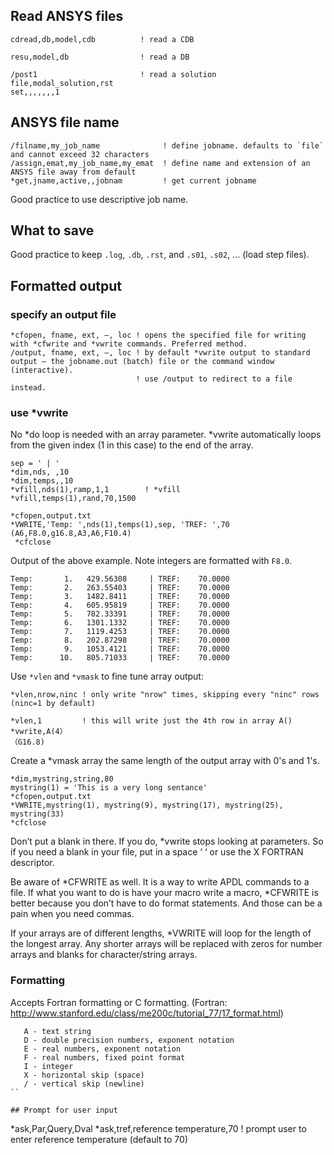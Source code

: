 
## Read ANSYS files
```
cdread,db,model,cdb          ! read a CDB

resu,model,db                ! read a DB

/post1                       ! read a solution
file,modal_solution,rst
set,,,,,,,1  
```


## ANSYS file name
```
/filname,my_job_name              ! define jobname. defaults to `file` and cannot exceed 32 characters
/assign,emat,my_job_name,my_emat  ! define name and extension of an ANSYS file away from default
*get,jname,active,,jobnam         ! get current jobname
```

Good practice to use descriptive job name.

## What to save

Good practice to keep `.log`, `.db`, `.rst`, and `.s01`, `.s02`, ... (load step files).

## Formatted output
### specify an output file
```
*cfopen, fname, ext, –, loc ! opens the specified file for writing with *cfwrite and *vwrite commands. Preferred method.
/output, fname, ext, –, loc ! by default *vwrite output to standard output – the jobname.out (batch) file or the command window (interactive).
                            ! use /output to redirect to a file instead.
```

### use *vwrite
No *do loop is needed with an array parameter. *vwrite automatically loops from the given index (1 in this case) to the end of the array.

```
sep = ' | '
*dim,nds, ,10  
*dim,temps,,10
*vfill,nds(1),ramp,1,1        ! *vfill
*vfill,temps(1),rand,70,1500

*cfopen,output.txt
*VWRITE,'Temp: ',nds(1),temps(1),sep, 'TREF: ',70
(A6,F8.0,g16.8,A3,A6,F10.4)
 *cfclose
```

Output of the above example. Note integers are formatted with `F8.0`.
```
Temp:       1.   429.56308     | TREF:    70.0000
Temp:       2.   263.55403     | TREF:    70.0000
Temp:       3.   1482.8411     | TREF:    70.0000
Temp:       4.   605.95819     | TREF:    70.0000
Temp:       5.   782.33391     | TREF:    70.0000
Temp:       6.   1301.1332     | TREF:    70.0000
Temp:       7.   1119.4253     | TREF:    70.0000
Temp:       8.   202.87298     | TREF:    70.0000
Temp:       9.   1053.4121     | TREF:    70.0000
Temp:      10.   805.71033     | TREF:    70.0000
```

Use `*vlen` and `*vmask` to fine tune array output:
```
*vlen,nrow,ninc ! only write "nrow" times, skipping every "ninc" rows (ninc=1 by default)

*vlen,1         ! this will write just the 4th row in array A()
*vwrite,A(4）
（G16.8)
```

Create a *vmask array the same length of the output array with 0's and 1's.

```
*dim,mystring,string,80
mystring(1) = 'This is a very long sentance'
*cfopen,output.txt
*VWRITE,mystring(1), mystring(9), mystring(17), mystring(25), mystring(33)
*cfclose
```

Don’t put a blank in there.  If you do, *vwrite stops looking at parameters.  So if you need a blank in your file, put in a space ‘ ‘ or use the X FORTRAN descriptor.

Be aware of *CFWRITE as well.  It is a way to write APDL commands to a file. If what you want to do is have your macro write a macro, *CFWRITE is better because you don’t have to do format statements. And those can be a pain when you need commas.

If your arrays are of different lengths, *VWRITE will loop for the length of the longest array. Any shorter arrays will be replaced with zeros for number arrays and blanks for character/string arrays.

### Formatting
Accepts Fortran formatting or C formatting. (Fortran: http://www.stanford.edu/class/me200c/tutorial_77/17_format.html)
```
   A - text string
   D - double precision numbers, exponent notation
   E - real numbers, exponent notation
   F - real numbers, fixed point format
   I - integer
   X - horizontal skip (space)
   / - vertical skip (newline)
``

## Prompt for user input
```
*ask,Par,Query,Dval
*ask,tref,reference temperature,70 ! prompt user to enter reference temperature (default to 70)
```
